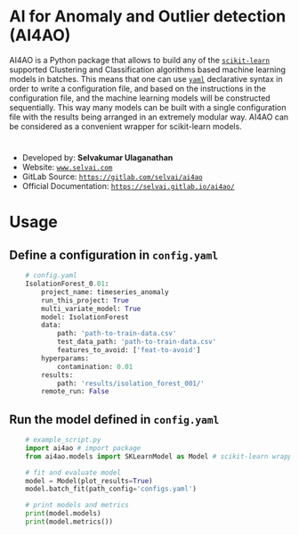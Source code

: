 # **AI for Anomaly and Outlier detection (AI4AO)** 

AI4AO is a Python package that allows to build any of the 
[`scikit-learn`](https://scikit-learn.org/stable/) supported Clustering and Classification algorithms
based machine learning models in batches. This means that one can use [`yaml`](https://yaml.org) declarative
syntax in order to write a configuration file, and based on the instructions in the configuration file, and the 
machine learning models will be constructed sequentially. This way many models can be built with a single configuration 
file with the results being arranged in an extremely modular way. AI4AO can be considered as a convenient wrapper for
scikit-learn models.



#
* Developed by: **Selvakumar Ulaganathan**
* Website: [`www.selvai.com`](https://www.selvai.com)
* GitLab Source: [`https://gitlab.com/selvai/ai4ao`](https://gitlab.com/selvai/ai4ao)
* Official Documentation: [`https://selvai.gitlab.io/ai4ao/`](https://selvai.gitlab.io/ai4ao/)
#

# **Usage**

## Define a configuration in ``config.yaml``
```python
    # config.yaml
    IsolationForest_0.01:
        project_name: timeseries_anomaly
        run_this_project: True
        multi_variate_model: True
        model: IsolationForest
        data:
            path: 'path-to-train-data.csv'
            test_data_path: 'path-to-train-data.csv'
            features_to_avoid: ['feat-to-avoid']
        hyperparams:
            contamination: 0.01
        results:
            path: 'results/isolation_forest_001/'
        remote_run: False
```
    


## Run the model defined in ``config.yaml``
```python
    # example_script.py
    import ai4ao # import package 
    from ai4ao.models import SKLearnModel as Model # scikit-learn wrapper 

    # fit and evaluate model
    model = Model(plot_results=True)
    model.batch_fit(path_config='configs.yaml')

    # print models and metrics
    print(model.models)
    print(model.metrics())
```
#